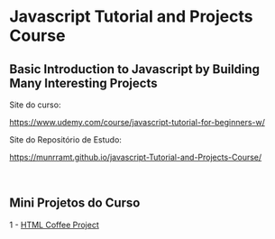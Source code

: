 # Javascript Tutorial and Projects Course
##  Basic Introduction to Javascript by Building Many Interesting Projects 

Site do curso:

https://www.udemy.com/course/javascript-tutorial-for-beginners-w/

Site do Repositório de Estudo:

https://munrramt.github.io/javascript-Tutorial-and-Projects-Course/

<br>

## Mini Projetos do Curso

1 - [HTML Coffee Project](https://munrramt.github.io/HTML-CSS-Tutorial-and-Projects-Course/html-coffee-project/index.html)
